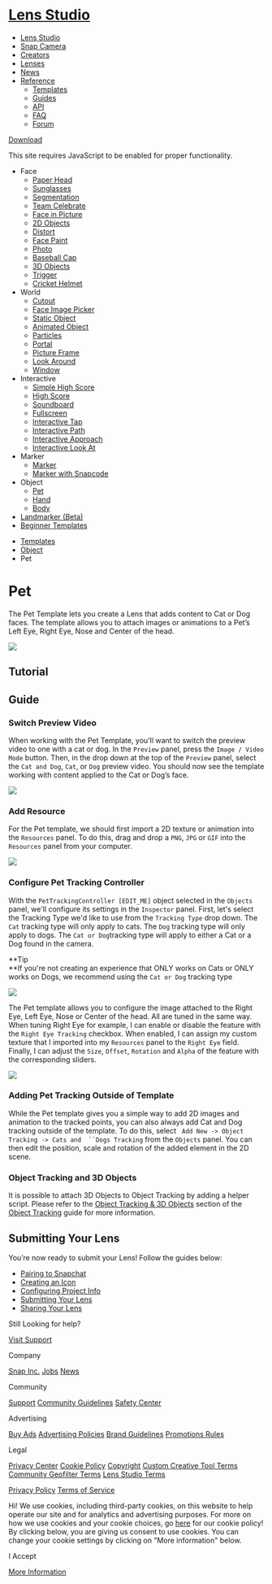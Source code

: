 # [Lens Studio](/)

  - [Lens Studio](/)
  - [Snap Camera](/snap-camera)
  - [Creators](/creators)
  - [Lenses](/lenses)
  - [News](/news)
  - [Reference](#)
      - [Templates](/templates)
      - [Guides](/guides)
      - [API](/api)
      - [FAQ](/support)
      - [Forum](https://support.lensstudio.com/hc/en-us/community/topics)

[Download](/download)

[](#) [](#)

This site requires JavaScript to be enabled for proper functionality.

  - Face
      - [Paper Head](/templates/face/paper-head)
      - [Sunglasses](/templates/face/sunglasses)
      - [Segmentation](/templates/face/segmentation)
      - [Team Celebrate](/templates/face/team-celebrate)
      - [Face in Picture](/templates/face/face-in-picture)
      - [2D Objects](/templates/face/2d-objects)
      - [Distort](/templates/face/distort)
      - [Face Paint](/templates/face/face-paint)
      - [Photo](/templates/face/photo)
      - [Baseball Cap](/templates/face/baseball-cap)
      - [3D Objects](/templates/face/3d-objects)
      - [Trigger](/templates/face/trigger)
      - [Cricket Helmet](/templates/face/cricket-helmet)
  - World
      - [Cutout](/templates/world/cutout)
      - [Face Image Picker](/templates/world/face-image-picker)
      - [Static Object](/templates/world/static-object)
      - [Animated Object](/templates/world/animated-object)
      - [Particles](/templates/world/particles)
      - [Portal](/templates/world/portal)
      - [Picture Frame](/templates/world/picture-frame)
      - [Look Around](/templates/world/look-around)
      - [Window](/templates/world/window)
  - Interactive
      - [Simple High Score](/templates/interactive/simple-high-score)
      - [High Score](/templates/interactive/high-score)
      - [Soundboard](/templates/interactive/soundboard)
      - [Fullscreen](/templates/interactive/fullscreen)
      - [Interactive Tap](/templates/interactive/interactive-tap)
      - [Interactive Path](/templates/interactive/interactive-path)
      - [Interactive
        Approach](/templates/interactive/interactive-approach)
      - [Interactive Look
        At](/templates/interactive/interactive-look-at)
  - Marker
      - [Marker](/templates/marker/marker)
      - [Marker with Snapcode](/templates/marker/marker-with-snapcode)
  - Object
      - [Pet](/templates/object/pet)
      - [Hand](/templates/object/hand)
      - [Body](/templates/object/body)
  - [Landmarker (Beta)](/templates/landmarker)
  - [Beginner Templates](/templates/beginner-templates)

<!-- end list -->

  - [Templates](/templates)
  - [Object](/templates/object)
  - Pet

# Pet

The Pet Template lets you create a Lens that adds content to Cat or Dog
faces. The template allows you to attach images or animations to a Pet’s
Left Eye, Right Eye, Nose and Center of the head.  

![](https://storage.googleapis.com/snapchat-lens-assets/f1a09194-f02d-43ed-92b8-62e843179ff0/lensStudio/Templates/T2kuv7A_2_0_0/img/pet_template_cat_example.gif)

## Tutorial

## Guide

### Switch Preview Video

When working with the Pet Template, you'll want to switch the preview
video to one with a cat or dog. In the `Preview` panel, press the `Image
/ Video Mode` button. Then, in the drop down at the top of the `Preview`
panel, select the `Cat and Dog`, `Cat`, or `Dog` preview video. You
should now see the template working with content applied to the Cat or
Dog’s face.

![](https://storage.googleapis.com/snapchat-lens-assets/f1a09194-f02d-43ed-92b8-62e843179ff0/lensStudio/Templates/T2kuv7A_2_0_0/img/pet_template_preview_panel_switch.gif)

### Add Resource

For the Pet template, we should first import a 2D texture or animation
into the `Resources` panel. To do this, drag and drop a `PNG`, `JPG` or
`GIF` into the `Resources` panel from your computer. 

![](https://storage.googleapis.com/snapchat-lens-assets/f1a09194-f02d-43ed-92b8-62e843179ff0/lensStudio/Templates/T2kuv7A_2_0_0/img/object_add_resource.gif)

### Configure Pet Tracking Controller

With the `PetTrackingController [EDIT_ME]` object selected in the
`Objects` panel, we'll configure its settings in the `Inspector` panel.
First, let's select the Tracking Type we'd like to use from the
`Tracking Type` drop down. The `Cat` tracking type will only apply to
cats. The `Dog` tracking type will only apply to dogs. The ` Cat or Dog
 `tracking type will apply to either a Cat or a Dog found in the
camera. 

**Tip  
**If you're not creating an experience that ONLY works on Cats or ONLY
works on Dogs, we recommend using the `Cat or Dog` tracking type

![](https://storage.googleapis.com/snapchat-lens-assets/f1a09194-f02d-43ed-92b8-62e843179ff0/lensStudio/Templates/T2kuv7A_2_0_0/img/pet_tracking_type.gif)

The Pet template allows you to configure the image attached to the Right
Eye, Left Eye, Nose or Center of the head. All are tuned in the same
way. When tuning Right Eye for example, I can enable or disable the
feature with the `Right Eye Tracking` checkbox. When enabled, I can
assign my custom texture that I imported into my `Resources` panel to
the `Right Eye` field. Finally, I can adjust the `Size`, `Offset`,
`Rotation` and `Alpha` of the feature with the corresponding sliders.

![](https://storage.googleapis.com/snapchat-lens-assets/f1a09194-f02d-43ed-92b8-62e843179ff0/lensStudio/Templates/T2kuv7A_2_0_0/img/pet_configure_large.gif)

### Adding Pet Tracking Outside of Template

While the Pet template gives you a simple way to add 2D images and
animation to the tracked points, you can also always add Cat and Dog
tracking outside of the template. To do this, select ` Add New -> Object
Tracking -> Cats and  ``Dogs Tracking` from the `Objects` panel. You can
then edit the position, scale and rotation of the added element in the
2D scene. 

### Object Tracking and 3D Objects

It is possible to attach 3D Objects to Object Tracking by adding a
helper script. Please refer to the [Object Tracking & 3D
Objects](/guides/general/tracking/object-tracking#3d-object-tracking)
section of the [Object
Tracking](/guides/general/tracking/object-tracking) guide for more
information. 

## Submitting Your Lens

You’re now ready to submit your Lens\! Follow the guides below:

  - [Pairing to Snapchat](/guides/general/pairing-to-snapchat)
  - [Creating an Icon](/guides/submission/creating-an-icon)
  - [Configuring Project
    Info](/guides/submission/configuring-project-info)
  - [Submitting Your Lens](/guides/submission/submitting-your-lens)
  - [Sharing Your Lens](/guides/sharing/sharing-your-lens)

Still Looking for help?

[Visit Support](/support)

Company

[Snap Inc.](https://www.snap.com/) [Jobs](https://www.snap.com/jobs/)
[News](https://www.snap.com/news/)

Community

[Support](https://support.snapchat.com/) [Community
Guidelines](https://support.snapchat.com/a/guidelines) [Safety
Center](https://www.snapchat.com/safety)

Advertising

[Buy Ads](https://www.snapchat.com/ads) [Advertising
Policies](https://www.snap.com/ad-policies/) [Brand
Guidelines](https://www.snap.com/brand-guidelines/) [Promotions
Rules](https://support.snapchat.com/a/promotions-rules)

Legal

[Privacy Center](https://www.snap.com/privacy/privacy-center/) [Cookie
Policy](https://www.snap.com/cookie-policy/)
[Copyright](https://support.snapchat.com/co/report-copyright) [Custom
Creative Tool
Terms](https://www.snap.com/en-US/terms/custom-creative-tools/)
[Community Geofilter Terms](https://www.snapchat.com/create/terms.html)
[Lens Studio Terms](https://www.snap.com/terms/lens-studio-terms/)

[Privacy Policy](https://www.snap.com/privacy/privacy-policy/) [Terms of
Service](https://www.snap.com/terms/)

Hi\! We use cookies, including third-party cookies, on this website to
help operate our site and for analytics and advertising purposes. For
more on how we use cookies and your cookie choices, go
[here](https://snap.com/cookie-policy/) for our cookie policy\! By
clicking below, you are giving us consent to use cookies. You can change
your cookie settings by clicking on "More information" below.

I Accept

[More Information](https://www.snapchat.com/cookie-settings)
